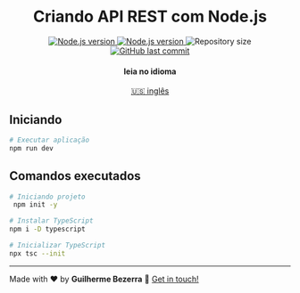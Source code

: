 <h1 align="center">
    <br>
    Criando API REST com Node.js
</h1>

<p align="center">
  <a href="https://nodejs.org">
    <img alt="Node.js version" src="https://img.shields.io/badge/node.js-v20.11.0-43853D?style=flat&logo=node.js&logoColor=white&labelColor=43853D&color=5a5a5a">
  </a>

  <a href="https://www.typescriptlang.org">
    <img alt="Node.js version" src="https://img.shields.io/badge/typescript-v5.3.3-43853D?style=flat&logo=typescript&logoColor=white&labelColor=007acc&color=5a5a5a">
  </a>

  <img alt="Repository size" src="https://img.shields.io/github/repo-size/gbdsantos/ignite.svg">

  <a href="https://github.com/gbdsantos/ignite/commits/master">
    <img alt="GitHub last commit" src="https://img.shields.io/github/last-commit/gbdsantos/ignite.svg">
  </a>
</p>

<div align="center">
  <h4 align="center">leia no idioma</h4>
  <a href="https://github.com/gbdsantos/ignite" hreflang="en-us" alt="en-us">🇺🇸 inglês
  </a>
</div>

## Iniciando

```bash
# Executar aplicação
npm run dev
```

## Comandos executados

```bash
# Iniciando projeto
 npm init -y

# Instalar TypeScript
npm i -D typescript

# Inicializar TypeScript
npx tsc --init
```

---

Made with ♥ by **Guilherme Bezerra** :wave: [Get in touch!](https://www.linkedin.com/in/gbdsantos)
